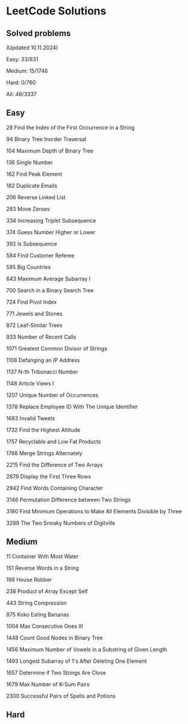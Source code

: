 # LeetCode Solutions

## Solved problems

(Updated 10.11.2024)

Easy: 33/831

Medium: 15/1746

Hard: 0/760

All: 48/3337

## Easy

28 Find the Index of the First Occurrence in a String

94 Binary Tree Inorder Traversal

104 Maximum Depth of Binary Tree

136 Single Number

162 Find Peak Element

182 Duplicate Emails

206 Reverse Linked List

283 Move Zeroes

334 Increasing Triplet Subsequence

374 Guess Number Higher or Lower

392 Is Subsequence

584 Find Customer Referee

595 Big Countries

643 Maximum Average Subarray I

700 Search in a Binary Search Tree

724 Find Pivot Index

771 Jewels and Stones

872 Leaf-Similar Trees

933 Number of Recent Calls

1071 Greatest Common Divisor of Strings

1108 Defanging an IP Address

1137 N-th Tribonacci Number

1148 Article Views I

1207 Unique Number of Occurrences

1378 Replace Employee ID With The Unique Identifier

1683 Invalid Tweets

1732 Find the Highest Altitude

1757 Recyclable and Low Fat Products

1768 Merge Strings Alternately

2215 Find the Difference of Two Arrays

2879 Display the First Three Rows

2942 Find Words Containing Character

3146 Permutation Difference between Two Strings

3190 Find Minimum Operations to Make All Elements Divisible by Three

3289 The Two Sneaky Numbers of Digitville

## Medium

11 Container With Most Water

151 Reverse Words in a String

198 House Robber

238 Product of Array Except Self

443 String Compression

875 Koko Eating Bananas

1004 Max Consecutive Ones III

1448 Count Good Nodes in Binary Tree

1456 Maximum Number of Vowels in a Substring of Given Length

1493 Longest Subarray of 1's After Deleting One Element

1657 Determine if Two Strings Are Close

1679 Max Number of K-Sum Pairs

2300 Successful Pairs of Spells and Potions

## Hard
